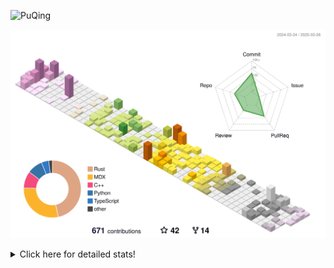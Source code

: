 ![PuQing](https://user-images.githubusercontent.com/27223114/171565019-9a56fae6-b08b-421f-99db-7e830da42371.png)

![](./profile-3d-contrib/profile-season-animate.svg)

<details>
<summary>Click here for detailed stats!</summary>

<!--START_SECTION:waka-->
![Lines of code](https://img.shields.io/badge/From%20Hello%20World%20I%27ve%20Written-2.1%20million%20lines%20of%20code-blue)

**🐱 My GitHub Data** 

> 📦 439.2 kB Used in GitHub's Storage 
 > 
> 🚫 Not Opted to Hire
 > 
> 📜 45 Public Repositories 
 > 
> 🔑 33 Private Repositories 
 > 
**I'm an Early 🐤** 

```text
🌞 Morning                672 commits         ██░░░░░░░░░░░░░░░░░░░░░░░   07.47 % 
🌆 Daytime                3992 commits        ███████████░░░░░░░░░░░░░░   44.39 % 
🌃 Evening                2120 commits        ██████░░░░░░░░░░░░░░░░░░░   23.57 % 
🌙 Night                  2210 commits        ██████░░░░░░░░░░░░░░░░░░░   24.57 % 
```


📊 **This Week I Spent My Time On** 

```text
💬 Programming Languages: 
Other                    8 hrs 12 mins       ██████░░░░░░░░░░░░░░░░░░░   24.02 % 
CLI                      5 hrs 3 mins        ████░░░░░░░░░░░░░░░░░░░░░   14.77 % 
TeX                      4 hrs 7 mins        ███░░░░░░░░░░░░░░░░░░░░░░   12.05 % 
Lua                      2 hrs 47 mins       ██░░░░░░░░░░░░░░░░░░░░░░░   08.16 % 
Org                      2 hrs 11 mins       ██░░░░░░░░░░░░░░░░░░░░░░░   06.41 % 

🔥 Editors: 
VS Code                  11 hrs 3 mins       ████████░░░░░░░░░░░░░░░░░   32.36 % 
Arc                      10 hrs 50 mins      ████████░░░░░░░░░░░░░░░░░   31.70 % 
Ghostty                  5 hrs 3 mins        ████░░░░░░░░░░░░░░░░░░░░░   14.77 % 
Telegram                 2 hrs 36 mins       ██░░░░░░░░░░░░░░░░░░░░░░░   07.62 % 
Obsidian                 1 hr 59 mins        █░░░░░░░░░░░░░░░░░░░░░░░░   05.85 % 

💻 Operating System: 
Mac                      27 hrs 46 mins      ████████████████████░░░░░   81.22 % 
WSL                      4 hrs 8 mins        ███░░░░░░░░░░░░░░░░░░░░░░   12.09 % 
Linux                    2 hrs 17 mins       ██░░░░░░░░░░░░░░░░░░░░░░░   06.69 % 
```


<!--END_SECTION:waka-->
</details>
